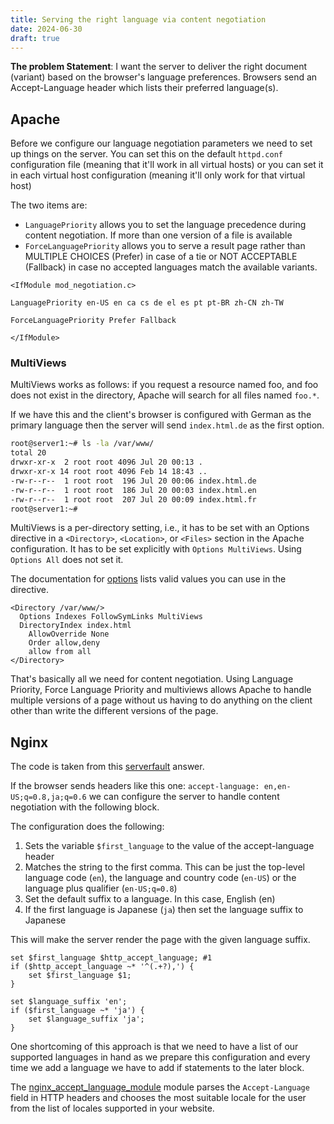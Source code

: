 ```yaml
---
title: Serving the right language via content negotiation
date: 2024-06-30
draft: true
---
```


**The problem Statement**: I want the server to deliver the right document (variant) based on the browser's language preferences. Browsers send an Accept-Language header which lists their preferred language(s).

## Apache

Before we configure our language negotiation parameters we need to set up things on the server. You can set this on the default `httpd.conf` configuration file (meaning that it'll work in all virtual hosts) or you can set it in each virtual host configuration (meaning it'll only work for that virtual host)

The two items are:

* `LanguagePriority` allows you to set the language precedence during content negotiation. If more than one version of a file is available
* `ForceLanguagePriority` allows you to serve a result page rather than MULTIPLE CHOICES (Prefer) in case of a tie or NOT ACCEPTABLE (Fallback) in case no accepted languages match the available variants.

```apacheconf
<IfModule mod_negotiation.c>

LanguagePriority en-US en ca cs de el es pt pt-BR zh-CN zh-TW

ForceLanguagePriority Prefer Fallback

</IfModule>
```

### MultiViews

MultiViews works as follows: if you request a resource named foo, and foo does not exist in the directory, Apache will search for all files named `foo.*`.

If we have this and the client's browser is configured with German as the primary language then the server will send `index.html.de` as the first option.

```bash
root@server1:~# ls -la /var/www/
total 20
drwxr-xr-x  2 root root 4096 Jul 20 00:13 .
drwxr-xr-x 14 root root 4096 Feb 14 18:43 ..
-rw-r--r--  1 root root  196 Jul 20 00:06 index.html.de
-rw-r--r--  1 root root  186 Jul 20 00:03 index.html.en
-rw-r--r--  1 root root  207 Jul 20 00:09 index.html.fr
root@server1:~#
```

MultiViews is a per-directory setting, i.e., it has to be set with an Options directive in a `<Directory>`, `<Location>`, or `<Files>` section in the Apache configuration. It has to be set explicitly with `Options MultiViews`. Using `Options All` does not set it.

The documentation for [options](https://httpd.apache.org/docs/2.4/mod/core.html#options) lists valid values you can use in the directive.

```apacheconf
<Directory /var/www/>
  Options Indexes FollowSymLinks MultiViews
  DirectoryIndex index.html
    AllowOverride None
    Order allow,deny
    allow from all
</Directory>
```

That's basically all we need for content negotiation. Using Language Priority, Force Language Priority and multiviews allows Apache to handle multiple versions of a page without us having to do anything on the client other than write the different versions of the page.

## Nginx

The code is taken from this [serverfault](https://serverfault.com/questions/815168/serve-different-files-depending-on-the-browser-language) answer.

If the browser sends headers like this one: `accept-language: en,en-US;q=0.8,ja;q=0.6` we can configure the server to handle content negotiation with the following block.

The configuration does the following:

1. Sets the variable `$first_language`  to the value of the accept-language header
1. Matches the string to the first comma. This can be just the top-level language code (`en`), the language and country code (`en-US`) or the language plus qualifier (`en-US;q=0.8`)
1. Set the default suffix to a language. In this case, English (en)
1. If the first language is Japanese (`ja`) then set the language suffix to Japanese

This will make the server render the page with the given language suffix.

```nginx
set $first_language $http_accept_language; #1
if ($http_accept_language ~* '^(.+?),') {
    set $first_language $1;
}

set $language_suffix 'en';
if ($first_language ~* 'ja') {
    set $language_suffix 'ja';
}
```

One shortcoming of this approach is that we need to have a list of our supported languages in hand as we prepare this configuration and every time we add a language we have to add if statements to the later block.

The [nginx_accept_language_module](https://www.nginx.com/resources/wiki/modules/accept_language/) module parses the `Accept-Language` field in HTTP headers and chooses the most suitable locale for the user from the list of locales supported in your website.

